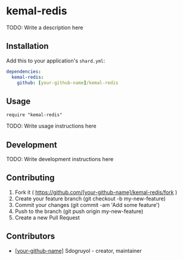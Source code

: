 # kemal-redis

TODO: Write a description here

## Installation


Add this to your application's `shard.yml`:

```yaml
dependencies:
  kemal-redis:
    github: [your-github-name]/kemal-redis
```


## Usage


```crystal
require "kemal-redis"
```


TODO: Write usage instructions here

## Development

TODO: Write development instructions here

## Contributing

1. Fork it ( https://github.com/[your-github-name]/kemal-redis/fork )
2. Create your feature branch (git checkout -b my-new-feature)
3. Commit your changes (git commit -am 'Add some feature')
4. Push to the branch (git push origin my-new-feature)
5. Create a new Pull Request

## Contributors

- [[your-github-name]](https://github.com/[your-github-name]) Sdogruyol - creator, maintainer
